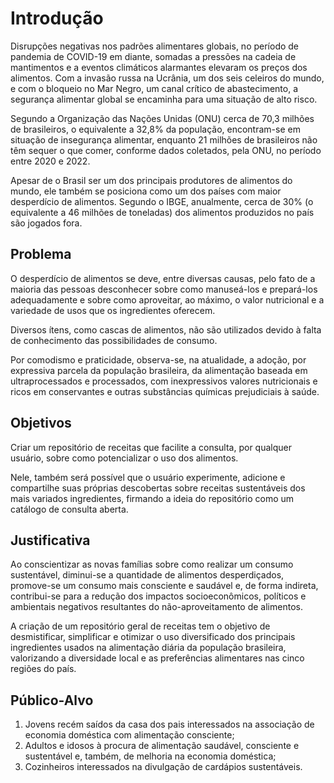 # Introdução
Disrupções negativas nos padrões alimentares globais, no período de pandemia de COVID-19 em diante, somadas a pressões na cadeia de mantimentos e a eventos climáticos alarmantes elevaram os preços dos alimentos. Com a invasão russa na Ucrânia, um dos seis celeiros do mundo, e com o bloqueio no Mar Negro, um canal crítico de abastecimento, a segurança alimentar global se encaminha para uma situação de alto risco.

Segundo a Organização das Nações Unidas (ONU) cerca de 70,3 milhões de brasileiros, o equivalente a 32,8% da população, encontram-se em situação de insegurança alimentar, enquanto 21 milhões de brasileiros não têm sequer o que comer, conforme dados coletados, pela ONU, no período entre 2020 e 2022.

Apesar de o Brasil ser um dos principais produtores de alimentos do mundo, ele também se posiciona como um dos países com maior desperdício de alimentos. Segundo o IBGE, anualmente, cerca de 30% (o equivalente a 46 milhões de toneladas) dos alimentos produzidos no país são jogados fora.

## Problema
O desperdício de alimentos se deve, entre diversas causas, pelo fato de a maioria das pessoas desconhecer sobre como manuseá-los e prepará-los adequadamente e sobre como aproveitar, ao máximo, o valor nutricional e a variedade de usos que os ingredientes oferecem.

Diversos ítens, como cascas de alimentos, não são utilizados devido à falta de conhecimento das possibilidades de consumo. 

Por comodismo e praticidade, observa-se, na atualidade, a adoção, por expressiva parcela da população brasileira, da alimentação baseada em ultraprocessados e processados, com inexpressivos valores nutricionais e ricos em conservantes e outras substâncias químicas prejudiciais à saúde. 

## Objetivos
Criar um repositório de receitas que facilite a consulta, por qualquer usuário, sobre como potencializar o uso dos alimentos.

Nele, também será possível que o usuário experimente, adicione e compartilhe suas próprias descobertas sobre receitas sustentáveis dos mais variados ingredientes, firmando a ideia do repositório como um catálogo de consulta aberta.

## Justificativa
Ao conscientizar as novas famílias sobre como realizar um consumo sustentável, diminui-se a quantidade de alimentos desperdiçados, promove-se um consumo mais consciente e saudável e, de forma indireta, contribui-se para a redução dos impactos socioeconômicos, políticos e ambientais negativos resultantes do não-aproveitamento de alimentos. 

A criação de um repositório geral de receitas tem o objetivo de desmistificar, simplificar e otimizar o uso diversificado dos principais ingredientes usados na alimentação diária da população brasileira, valorizando a diversidade local e as preferências alimentares nas cinco regiões do país.    

## Público-Alvo
1) Jovens recém saídos da casa dos pais interessados na associação de economia doméstica com alimentação consciente;
2) Adultos e idosos à procura de alimentação saudável, consciente e sustentável e, também, de melhoria na economia doméstica;
3) Cozinheiros interessados na divulgação de cardápios sustentáveis.
